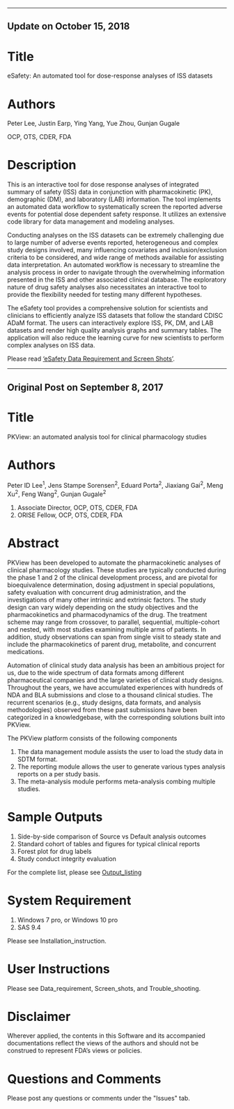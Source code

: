 --------------------------
Update on October 15, 2018
--------------------------

# Title

eSafety: An automated tool for dose-response analyses of ISS datasets

# Authors

Peter Lee, Justin Earp, Ying Yang, Yue Zhou, Gunjan Gugale

OCP, OTS, CDER, FDA

# Description

This is an interactive tool for dose response analyses of integrated summary of safety (ISS) data in conjunction with pharmacokinetic (PK), demographic (DM), and laboratory (LAB) information.  The tool implements an automated data workflow to systematically screen the reported adverse events for potential dose dependent safety response.  It utilizes an extensive code library for data management and modeling analyses.  

Conducting analyses on the ISS datasets can be extremely challenging due to large number of adverse events reported, heterogeneous and complex study designs involved, many influencing covariates and inclusion/exclusion criteria to be considered, and wide range of methods available for assisting data interpretation.  An automated workflow is necessary to streamline the analysis process in order to navigate through the overwhelming information presented in the ISS and other associated clinical database.  The exploratory nature of drug safety analyses also necessitates an interactive tool to provide the flexibility needed for testing many different hypotheses.  

The eSafety tool provides a comprehensive solution for scientists and clinicians to efficiently analyze ISS datasets that follow the standard CDISC ADaM format.  The users can interactively explore ISS, PK, DM, and LAB datasets and render high quality analysis graphs and summary tables.   The application will also reduce the learning curve for new scientists to perform complex analyses on ISS data.

Please read [‘eSafety Data Requirement and Screen Shots’](https://github.com/FDA/PKView/blob/master/eSafety%20Data%20Requirement%20%26%20Screen%20Shots.pdf).

----------------------------------
Original Post on September 8, 2017
----------------------------------

# Title

PKView: an automated analysis tool for clinical pharmacology studies


# Authors

Peter ID Lee<sup>1</sup>, Jens Stampe Sorensen<sup>2</sup>, Eduard Porta<sup>2</sup>, Jiaxiang Gai<sup>2</sup>, Meng Xu<sup>2</sup>, Feng Wang<sup>2</sup>, Gunjan Gugale<sup>2</sup>

1. Associate Director, OCP, OTS, CDER, FDA
2. ORISE Fellow, OCP, OTS, CDER, FDA

# Abstract

PKView has been developed to automate the pharmacokinetic analyses of clinical pharmacology studies.  These studies are typically conducted during the phase 1 and 2 of the clinical development process, and are pivotal for bioequivalence determination, dosing adjustment in special populations, safety evaluation with concurrent drug administration, and the investigations of many other intrinsic and extrinsic factors.  The study design can vary widely depending on the study objectives and the pharmacokinetics and pharmacodynamics of the drug.   The treatment scheme may range from crossover, to parallel, sequential, multiple-cohort and nested, with most studies examining multiple arms of patients.  In addition, study observations can span from single visit to steady state and include the pharmacokinetics of parent drug, metabolite, and concurrent medications. 
 
Automation of clinical study data analysis has been an ambitious project for us, due to the wide spectrum of data formats among different pharmaceutical companies and the large varieties of clinical study designs.  Throughout the years, we have accumulated experiences with hundreds of NDA and BLA submissions and close to a thousand clinical studies.   The recurrent scenarios (e.g., study designs, data formats, and analysis methodologies) observed from these past submissions have been categorized in a knowledgebase, with the corresponding solutions built into PKView.  

The PKView platform consists of the following components

1. The data management module assists the user to load the study data in SDTM format.
2. The reporting module allows the user to generate various types analysis reports on a per study basis.
3. The meta-analysis module performs meta-analysis combing multiple studies.

# Sample Outputs

1. Side-by-side comparison of Source vs Default analysis outcomes
2. Standard cohort of tables and figures for typical clinical reports
3. Forest plot for drug labels
4. Study conduct integrity evaluation

For the complete list, please see [Output_listing](https://github.com/FDA/PKView/blob/master/Output%20listing.md)

# System Requirement

1. Windows 7 pro, or Windows 10 pro
2. SAS 9.4

Please see Installation_instruction. 

# User Instructions

Please see Data_requirement, Screen_shots, and Trouble_shooting.

# Disclaimer

Wherever applied, the contents in this Software and its accompanied documentations reflect the views of the authors and should not be construed to represent FDA’s views or policies.

# Questions and Comments

Please post any questions or comments under the "Issues" tab.
